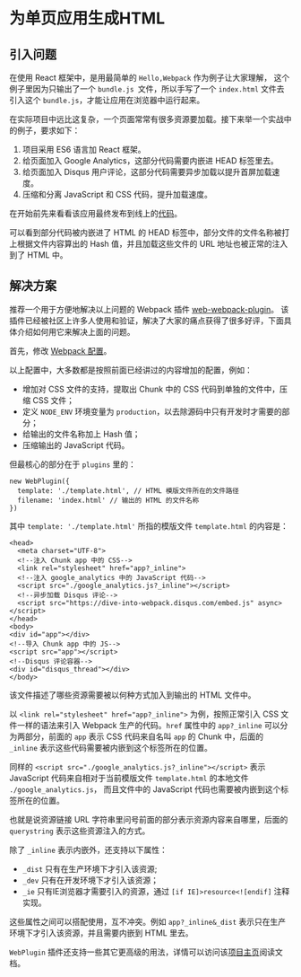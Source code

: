 ﻿# 为单页应用生成HTML #

## 引入问题 ##

在使用 React 框架中，是用最简单的 `Hello,Webpack` 作为例子让大家理解， 这个例子里因为只输出了一个 `bundle.js `文件，所以手写了一个 `index.html` 文件去引入这个 `bundle.js`，才能让应用在浏览器中运行起来。

在实际项目中远比这复杂，一个页面常常有很多资源要加载。接下来举一个实战中的例子，要求如下：

1. 项目采用 ES6 语言加 React 框架。
2. 给页面加入 Google Analytics，这部分代码需要内嵌进 HEAD 标签里去。
3. 给页面加入 Disqus 用户评论，这部分代码需要异步加载以提升首屏加载速度。
4. 压缩和分离 JavaScript 和 CSS 代码，提升加载速度。

在开始前先来看看该应用最终发布到线上的[代码](http://webpack.wuhaolin.cn/3%E5%AE%9E%E6%88%98/3-9%E4%B8%BA%E5%8D%95%E9%A1%B5%E5%BA%94%E7%94%A8%E7%94%9F%E6%88%90HTML.html)。

可以看到部分代码被内嵌进了 HTML 的 HEAD 标签中，部分文件的文件名称被打上根据文件内容算出的 Hash 值，并且加载这些文件的 URL 地址也被正常的注入到了 HTML 中。 

## 解决方案 ##

推荐一个用于方便地解决以上问题的 Webpack 插件 [web-webpack-plugin](https://github.com/gwuhaolin/web-webpack-plugin)。 该插件已经被社区上许多人使用和验证，解决了大家的痛点获得了很多好评，下面具体介绍如何用它来解决上面的问题。

首先，修改 [Webpack 配置](http://webpack.wuhaolin.cn/3%E5%AE%9E%E6%88%98/3-9%E4%B8%BA%E5%8D%95%E9%A1%B5%E5%BA%94%E7%94%A8%E7%94%9F%E6%88%90HTML.html)。

以上配置中，大多数都是按照前面已经讲过的内容增加的配置，例如：

- 增加对 CSS 文件的支持，提取出 Chunk 中的 CSS 代码到单独的文件中，压缩 CSS 文件；
- 定义 `NODE_ENV` 环境变量为 `production`，以去除源码中只有开发时才需要的部分；
- 给输出的文件名称加上 Hash 值；
- 压缩输出的 JavaScript 代码。

但最核心的部分在于 `plugins` 里的：

    new WebPlugin({
      template: './template.html', // HTML 模版文件所在的文件路径
      filename: 'index.html' // 输出的 HTML 的文件名称
    })

其中 `template: './template.html'` 所指的模版文件 `template.html` 的内容是：

    <head>
      <meta charset="UTF-8">
      <!--注入 Chunk app 中的 CSS-->
      <link rel="stylesheet" href="app?_inline">
      <!--注入 google_analytics 中的 JavaScript 代码-->
      <script src="./google_analytics.js?_inline"></script>
      <!--异步加载 Disqus 评论-->
      <script src="https://dive-into-webpack.disqus.com/embed.js" async></script>
    </head>
    <body>
    <div id="app"></div>
    <!--导入 Chunk app 中的 JS-->
    <script src="app"></script>
    <!--Disqus 评论容器-->
    <div id="disqus_thread"></div>
    </body>

该文件描述了哪些资源需要被以何种方式加入到输出的 HTML 文件中。

以 `<link rel="stylesheet" href="app?_inline">` 为例，按照正常引入 CSS 文件一样的语法来引入 Webpack 生产的代码。`href` 属性中的 `app?_inline` 可以分为两部分，前面的 `app` 表示 CSS 代码来自名叫 `app` 的 Chunk 中，后面的 `_inline` 表示这些代码需要被内嵌到这个标签所在的位置。

同样的 `<script src="./google_analytics.js?_inline"></script>` 表示 JavaScript 代码来自相对于当前模版文件 `template.html` 的本地文件 `./google_analytics.js`， 而且文件中的 JavaScript 代码也需要被内嵌到这个标签所在的位置。

也就是说资源链接 URL 字符串里问号前面的部分表示资源内容来自哪里，后面的 `querystring` 表示这些资源注入的方式。

除了 `_inline` 表示内嵌外，还支持以下属性：

- `_dist` 只有在生产环境下才引入该资源;
- `_dev` 只有在开发环境下才引入该资源；
- `_ie` 只有IE浏览器才需要引入的资源，通过 `[if IE]>resource<![endif]` 注释实现。

这些属性之间可以搭配使用，互不冲突。例如 `app?_inline&_dist` 表示只在生产环境下才引入该资源，并且需要内嵌到 HTML 里去。

`WebPlugin` 插件还支持一些其它更高级的用法，详情可以访问该[项目主页](https://github.com/gwuhaolin/web-webpack-plugin)阅读文档。